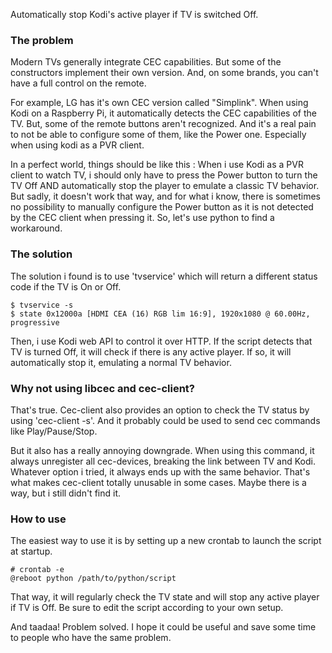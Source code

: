 
Automatically stop Kodi's active player if TV is switched Off.

### The problem

Modern TVs generally integrate CEC capabilities. But some of the constructors
implement their own version. And, on some brands, you can't have a full control
on the remote.

For example, LG has it's own CEC version called "Simplink". When using Kodi on
a Raspberry Pi, it automatically detects the CEC capabilities of the TV.
But, some of the remote buttons aren't recognized. And it's a real pain to not be able to configure some of them, like the Power one. Especially when using kodi as a PVR client.

In a perfect world, things should be like this : When i use Kodi as a PVR client to watch TV, i should
only have to press the Power button to turn the TV Off AND automatically stop
the player to emulate a classic TV behavior. But sadly, it doesn't work that way, and for what i know, there is sometimes no possibility to manually configure the Power button as it is not detected by the CEC client when pressing it. So, let's use python to find a workaround.

### The solution

The solution i found is to use 'tvservice' which will return a different status code
if the TV is On or Off.

```$ tvservice -s ```  
```$ state 0x12000a [HDMI CEA (16) RGB lim 16:9], 1920x1080 @ 60.00Hz, progressive ```

Then, i use Kodi web API to control it over HTTP. If the script detects that TV
is turned Off, it will check if there is any active player. If so, it will
automatically stop it, emulating a normal TV behavior.

### Why not using libcec and cec-client?

That's true. Cec-client also provides an option to check the TV status by using
'cec-client -s'. And it probably could be used to send cec commands like Play/Pause/Stop.

But it also has a really annoying downgrade. When using this command, it always
unregister all cec-devices, breaking the link between TV and Kodi. Whatever option i
tried, it always ends up with the same behavior. That's what makes cec-client
totally unusable in some cases. Maybe there is a way, but i still didn't find it.

### How to use

The easiest way to use it is by setting up a new crontab to launch the script at startup.

```# crontab -e```  
```@reboot python /path/to/python/script```

That way, it will regularly check the TV state and will stop any active player if
TV is Off. Be sure to edit the script according to your own setup.

And taadaa! Problem solved. I hope it could be useful and save some time to people who have the same problem.
